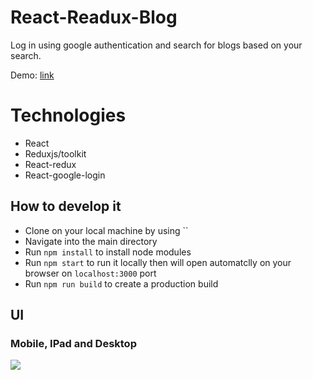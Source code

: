 # React-Readux-Blog

Log in using google authentication and search for blogs based on your search. 

Demo: 
[link]()

# Technologies
- React
- Reduxjs/toolkit
- React-redux
- React-google-login

## How to develop it

- Clone on your local machine by using ``
- Navigate into the main directory
- Run `npm install` to install node modules
- Run `npm start` to run it locally then will open automatclly on your browser on `localhost:3000` port
- Run `npm run build` to create a production build

## UI
### Mobile, IPad and Desktop
![](./public/react-blog.gif)
